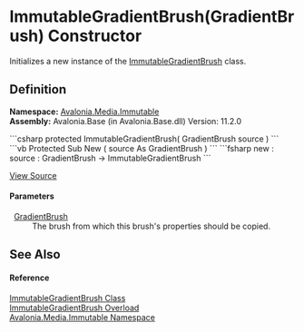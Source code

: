 # ImmutableGradientBrush(GradientBrush) Constructor


Initializes a new instance of the <a href="T_Avalonia_Media_Immutable_ImmutableGradientBrush">ImmutableGradientBrush</a> class.



## Definition
**Namespace:** <a href="N_Avalonia_Media_Immutable">Avalonia.Media.Immutable</a>  
**Assembly:** Avalonia.Base (in Avalonia.Base.dll) Version: 11.2.0

<Tabs groupId="api-code-preview">
<TabItem value="csharp" label="C#">
```csharp
protected ImmutableGradientBrush(
	GradientBrush source
)
```
</TabItem>
<TabItem value="vb" label="VB">
```vb
Protected Sub New ( 
	source As GradientBrush
)
```
</TabItem>
<TabItem value="fsharp" label="F#">
```fsharp
new : 
        source : GradientBrush -> ImmutableGradientBrush
```
</TabItem>
</Tabs>



<a href="https://github.com/AvaloniaUI/Avalonia/tree/master/src/Avalonia.Base/Media/Immutable/ImmutableGradientBrush.cs#L37" title="View the source code">View Source</a>



#### Parameters
<dl><dt>  <a href="T_Avalonia_Media_GradientBrush">GradientBrush</a></dt><dd>The brush from which this brush's properties should be copied.</dd></dl>

## See Also


#### Reference
<a href="T_Avalonia_Media_Immutable_ImmutableGradientBrush">ImmutableGradientBrush Class</a>  
<a href="Overload_Avalonia_Media_Immutable_ImmutableGradientBrush__ctor">ImmutableGradientBrush Overload</a>  
<a href="N_Avalonia_Media_Immutable">Avalonia.Media.Immutable Namespace</a>  

